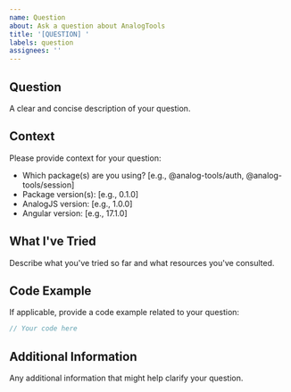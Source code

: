 ```yaml
---
name: Question
about: Ask a question about AnalogTools
title: '[QUESTION] '
labels: question
assignees: ''
---
```


## Question
A clear and concise description of your question.

## Context
Please provide context for your question:
- Which package(s) are you using? [e.g., @analog-tools/auth, @analog-tools/session]
- Package version(s): [e.g., 0.1.0]
- AnalogJS version: [e.g., 1.0.0]
- Angular version: [e.g., 17.1.0]

## What I've Tried
Describe what you've tried so far and what resources you've consulted.

## Code Example
If applicable, provide a code example related to your question:

```typescript
// Your code here
```

## Additional Information
Any additional information that might help clarify your question.
